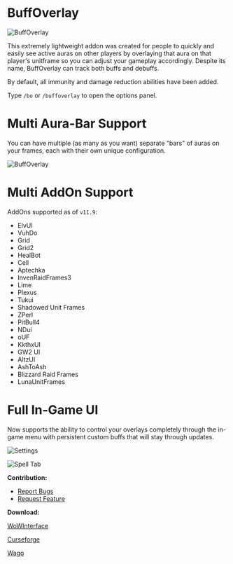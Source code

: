# **BuffOverlay**

<img src="https://i.imgur.com/NRKVqfA.png" alt="BuffOverlay" />

This extremely lightweight addon was created for people to quickly and easily see active auras on other players by overlaying that aura on that player's unitframe so you can adjust your gameplay accordingly. Despite its name, BuffOverlay can track both buffs and debuffs.


By default, all immunity and damage reduction abilities have been added.


Type `/bo` or `/buffoverlay` to open the options panel.

# **Multi Aura-Bar Support**

You can have multiple (as many as you want) separate "bars" of auras on your frames, each with their own unique configuration.

<img src="https://i.imgur.com/WQXxJ7Y.png" alt="BuffOverlay" />

# **Multi AddOn Support**

AddOns supported as of `v11.9`:

- ElvUI
- VuhDo
- Grid
- Grid2
- HealBot
- Cell
- Aptechka
- InvenRaidFrames3
- Lime
- Plexus
- Tukui
- Shadowed Unit Frames
- ZPerl
- PitBull4
- NDui
- oUF
- KkthxUI
- GW2 UI
- AltzUI
- AshToAsh
- Blizzard Raid Frames
- LunaUnitFrames

# **Full In-Game UI**

Now supports the ability to control your overlays completely through the in-game menu with persistent custom buffs that will stay through updates.

![Settings](https://i.imgur.com/sRWBj42.png "Settings")

![Spell Tab](https://i.imgur.com/9QeQ3CE.png "Spell Tab")


**Contribution:**

- [Report Bugs](https://github.com/clicketz/buff-overlay/issues/new/choose)
- [Request Feature](https://github.com/clicketz/buff-overlay/issues/new/choose)

**Download:**

[WoWInterface](https://www.wowinterface.com/downloads/info24683-BuffOverlay.html)

[Curseforge](https://www.curseforge.com/wow/addons/buff-overlay)

[Wago](https://addons.wago.io/addons/buff-overlay)

